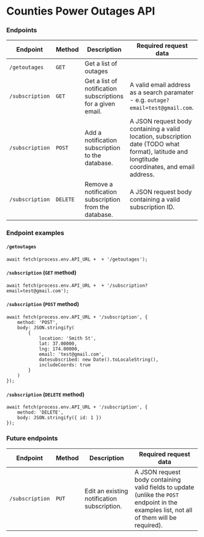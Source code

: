 # Counties Power Outages API

### Endpoints

| Endpoint | Method | Description | Required request data
| -------- | ------ | ----------- | -----------------------
| `/getoutages` | `GET` | Get a list of outages
| `/subscription` | `GET` | Get a list of notification subscriptions for a given email. | A valid email address as a search paramater - e.g. `outage?email=test@gmail.com`.
| `/subscription` | `POST` | Add a notification subscription to the database. | A JSON request body containing a valid location, subscription date (TODO what format), latitude and longtitude coordinates, and email address.
| `/subscription` | `DELETE` | Remove a notification subscription from the database. | A JSON request body containing a valid subscription ID.

### Endpoint examples

#### `/getoutages`
```
await fetch(process.env.API_URL +  + '/getoutages');
```

#### `/subscription` (`GET` method)
```
await fetch(process.env.API_URL +  + '/subscription?email=test@gmail.com');
```

#### `/subscription` (`POST` method)
```
await fetch(process.env.API_URL + '/subscription', {
    method: 'POST',
    body: JSON.stringify(
        {
            location: 'Smith St',
            lat: 37.00000,
            lng: 174.00000,
            email: 'test@gmail.com',
            datesubscribed: new Date().toLocaleString(),
            includeCoords: true
        }
    )
});
```

#### `/subscription` (`DELETE` method)
```
await fetch(process.env.API_URL + '/subscription', {
    method: 'DELETE',
    body: JSON.stringify({ id: 1 })
});
```

### Future endpoints

| Endpoint | Method | Description | Required request data
| -------- | ------ | ----------- | -----------------------
| `/subscription` | `PUT` | Edit an existing notification subscription. | A JSON request body containing valid fields to update (unlike the `POST` endpoint in the examples list, not all of them will be required).